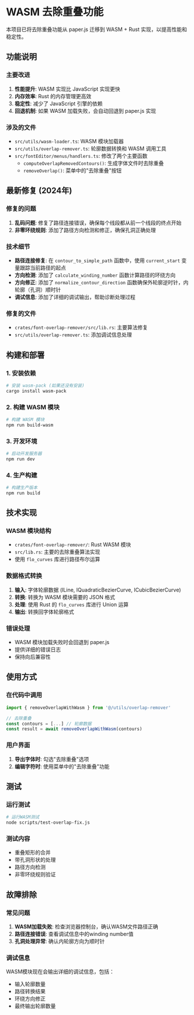 # WASM 去除重叠功能

本项目已将去除重叠功能从 paper.js 迁移到 WASM + Rust 实现，以提高性能和稳定性。

## 功能说明

### 主要改进
1. **性能提升**: WASM 实现比 JavaScript 实现更快
2. **内存效率**: Rust 的内存管理更高效
3. **稳定性**: 减少了 JavaScript 引擎的依赖
4. **回退机制**: 如果 WASM 加载失败，会自动回退到 paper.js 实现

### 涉及的文件
- `src/utils/wasm-loader.ts`: WASM 模块加载器
- `src/utils/overlap-remover.ts`: 轮廓数据转换和 WASM 调用工具
- `src/fontEditor/menus/handlers.ts`: 修改了两个主要函数
  - `computeOverlapRemovedContours()`: 生成字体文件时去除重叠
  - `removeOverlap()`: 菜单中的"去除重叠"按钮

## 最新修复 (2024年)

### 修复的问题
1. **乱码问题**: 修复了路径连接错误，确保每个线段都从前一个线段的终点开始
2. **非零环绕规则**: 添加了路径方向检测和修正，确保孔洞正确处理

### 技术细节
- **路径连接修复**: 在 `contour_to_simple_path` 函数中，使用 `current_start` 变量跟踪当前路径的起点
- **方向检测**: 添加了 `calculate_winding_number` 函数计算路径的环绕方向
- **方向修正**: 添加了 `normalize_contour_direction` 函数确保外轮廓逆时针，内轮廓（孔洞）顺时针
- **调试信息**: 添加了详细的调试输出，帮助诊断处理过程

### 修复的文件
- `crates/font-overlap-remover/src/lib.rs`: 主要算法修复
- `src/utils/overlap-remover.ts`: 添加调试信息处理

## 构建和部署

### 1. 安装依赖
```bash
# 安装 wasm-pack (如果还没有安装)
cargo install wasm-pack
```

### 2. 构建 WASM 模块
```bash
# 构建 WASM 模块
npm run build-wasm
```

### 3. 开发环境
```bash
# 启动开发服务器
npm run dev
```

### 4. 生产构建
```bash
# 构建生产版本
npm run build
```

## 技术实现

### WASM 模块结构
- `crates/font-overlap-remover/`: Rust WASM 模块
- `src/lib.rs`: 主要的去除重叠算法实现
- 使用 `flo_curves` 库进行路径布尔运算

### 数据格式转换
1. **输入**: 字体轮廓数据 (ILine, IQuadraticBezierCurve, ICubicBezierCurve)
2. **转换**: 转换为 WASM 模块需要的 JSON 格式
3. **处理**: 使用 Rust 的 `flo_curves` 库进行 Union 运算
4. **输出**: 转换回字体轮廓格式

### 错误处理
- WASM 模块加载失败时会回退到 paper.js
- 提供详细的错误日志
- 保持向后兼容性

## 使用方式

### 在代码中调用
```typescript
import { removeOverlapWithWasm } from '@/utils/overlap-remover'

// 去除重叠
const contours = [...] // 轮廓数据
const result = await removeOverlapWithWasm(contours)
```

### 用户界面
1. **导出字体时**: 勾选"去除重叠"选项
2. **编辑字符时**: 使用菜单中的"去除重叠"功能

## 测试

### 运行测试
```bash
# 运行WASM测试
node scripts/test-overlap-fix.js
```

### 测试内容
- 重叠矩形的合并
- 带孔洞形状的处理
- 路径方向检测
- 非零环绕规则验证

## 故障排除

### 常见问题
1. **WASM加载失败**: 检查浏览器控制台，确认WASM文件路径正确
2. **路径连接错误**: 查看调试信息中的winding number值
3. **孔洞处理异常**: 确认内轮廓方向为顺时针

### 调试信息
WASM模块现在会输出详细的调试信息，包括：
- 输入轮廓数量
- 路径转换结果
- 环绕方向修正
- 最终输出轮廓数量 